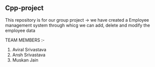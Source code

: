 ## Cpp-project
This repository is for our group project
-> we have created a Employee management system through whicg we can add, delete and modify the employee data

TEAM MEMBERS :-
1) Aviral Srivastava
2) Ansh Srivastava
3) Muskan Jain
